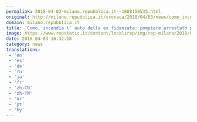 ```yaml
---
permalink: 2018-04-03-milano.repubblica.it--1608158535.html
original: http://milano.repubblica.it/cronaca/2018/04/03/news/como_incendia_l_auto_della_ex_fidanzata_arrestato_un_pompiere-192865168/?rssimage
domain: milano.repubblica.it
title: 'Como, incendia l''auto della ex fidanzata: pompiere arrestato per atti persecutori'
image: https://www.repstatic.it/content/localirep/img/rep-milano/2018/04/03/152726473-21295482-064a-4b0a-9ff7-119a86a27fd9.jpg
date: 2018-04-03 16:32:18
category: news
translations: 
 - 'en'
 - 'es'
 - 'de'
 - 'ru'
 - 'ja'
 - 'fr'
 - 'zh-CN'
 - 'zh-TW'
 - 'ar'
 - 'pt'
 - 'hy'
---
```


